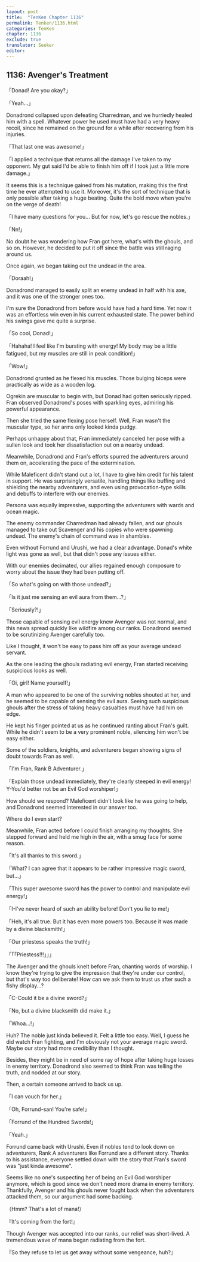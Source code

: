 ```yaml
---
layout: post
title:  "TenKen Chapter 1136"
permalink: Tenken/1136.html
categories: TenKen
chapter: 1136
exclude: true
translator: Seeker
editor: 
---
```

<h2>1136: Avenger's Treatment</h2>

「Donad! Are you okay?」

「Yeah...」

Donadrond collapsed upon defeating Charredman, and we hurriedly healed him with a spell. Whatever power he used must have had a very heavy recoil, since he remained on the ground for a while after recovering from his injuries.

「That last one was awesome!」

「I applied a technique that returns all the damage I've taken to my opponent. My gut said I'd be able to finish him off if I took just a little more damage.」

It seems this is a technique gained from his mutation, making this the first time he ever attempted to use it. Moreover, it's the sort of technique that is only possible after taking a huge beating. Quite the bold move when you're on the verge of death!

「I have many questions for you... But for now, let's go rescue the nobles.」

「Nn!」

No doubt he was wondering how Fran got here, what's with the ghouls, and so on. However, he decided to put it off since the battle was still raging around us.

Once again, we began taking out the undead in the area.

「Doraah!」

Donadrond managed to easily split an enemy undead in half with his axe, and it was one of the stronger ones too.

I'm sure the Donadrond from before would have had a hard time. Yet now it was an effortless win even in his current exhausted state. The power behind his swings gave me quite a surprise.

「So cool, Donad!」

「Hahaha! I feel like I'm bursting with energy! My body may be a little fatigued, but my muscles are still in peak condition!」

「Wow!」

Donadrond grunted as he flexed his muscles. Those bulging biceps were practically as wide as a wooden log.

Ogrekin are muscular to begin with, but Donad had gotten seriously ripped. Fran observed Donadrond's poses with sparkling eyes, admiring his powerful appearance.

Then she tried the same flexing pose herself. Well, Fran wasn't the muscular type, so her arms only looked kinda pudgy.

Perhaps unhappy about that, Fran immediately canceled her pose with a sullen look and took her dissatisfaction out on a nearby undead.

Meanwhile, Donadrond and Fran's efforts spurred the adventurers around them on, accelerating the pace of the extermination.

While Maleficent didn't stand out a lot, I have to give him credit for his talent in support. He was surprisingly versatile, handling things like buffing and shielding the nearby adventurers, and even using provocation-type skills and debuffs to interfere with our enemies.

Persona was equally impressive, supporting the adventurers with wards and ocean magic.

The enemy commander Charredman had already fallen, and our ghouls managed to take out Scavenger and his copies who were spawning undead. The enemy's chain of command was in shambles.

Even without Forrund and Urushi, we had a clear advantage. Donad's white light was gone as well, but that didn't pose any issues either.

With our enemies decimated, our allies regained enough composure to worry about the issue they had been putting off.

「So what's going on with those undead?」

「Is it just me sensing an evil aura from them...?」

「Seriously?!」

Those capable of sensing evil energy knew Avenger was not normal, and this news spread quickly like wildfire among our ranks. Donadrond seemed to be scrutinizing Avenger carefully too.

Like I thought, it won't be easy to pass him off as your average undead servant.

As the one leading the ghouls radiating evil energy, Fran started receiving suspicious looks as well.

「Oi, girl! Name yourself!」

A man who appeared to be one of the surviving nobles shouted at her, and he seemed to be capable of sensing the evil aura. Seeing such suspicious ghouls after the stress of taking heavy casualties must have had him on edge.

He kept his finger pointed at us as he continued ranting about Fran's guilt. While he didn't seem to be a very prominent noble, silencing him won't be easy either.

Some of the soldiers, knights, and adventurers began showing signs of doubt towards Fran as well.

「I'm Fran, Rank B Adventurer.」

「Explain those undead immediately, they're clearly steeped in evil energy! Y-You'd better not be an Evil God worshiper!」

How should we respond? Maleficent didn't look like he was going to help, and Donadrond seemed interested in our answer too.

Where do I even start?

Meanwhile, Fran acted before I could finish arranging my thoughts. She stepped forward and held me high in the air, with a smug face for some reason.

「It's all thanks to this sword.」

「What? I can agree that it appears to be rather impressive magic sword, but...」

「This super awesome sword has the power to control and manipulate evil energy!」

「I-I've never heard of such an ability before! Don't you lie to me!」

「Heh, it's all true. But it has even more powers too. Because it was made by a divine blacksmith!」

「Our priestess speaks the truth!」

「「「Priestess!!!」」」

The Avenger and the ghouls knelt before Fran, chanting words of worship. I know they're trying to give the impression that they're under our control, but that's way too deliberate! How can we ask them to trust us after such a fishy display...?

「C-Could it be a divine sword?」

「No, but a divine blacksmith did make it.」

「Whoa...!」

Huh? The noble just kinda believed it. Felt a little too easy. Well, I guess he did watch Fran fighting, and I'm obviously not your average magic sword. Maybe our story had more credibility than I thought.

Besides, they might be in need of some ray of hope after taking huge losses in enemy territory. Donadrond also seemed to think Fran was telling the truth, and nodded at our story.

Then, a certain someone arrived to back us up.

「I can vouch for her.」

「Oh, Forrund-san! You're safe!」

「Forrund of the Hundred Swords!」

「Yeah.」

Forrund came back with Urushi. Even if nobles tend to look down on adventurers, Rank A adventurers like Forrund are a different story. Thanks to his assistance, everyone settled down with the story that Fran's sword was "just kinda awesome".

Seems like no one's suspecting her of being an Evil God worshiper anymore, which is good since we don't need more drama in enemy territory. Thankfully, Avenger and his ghouls never fought back when the adventurers attacked them, so our argument had some backing.

（Hmm? That's a lot of mana!）

『It's coming from the fort!』

Though Avenger was accepted into our ranks, our relief was short-lived. A tremendous wave of mana began radiating from the fort.

『So they refuse to let us get away without some vengeance, huh?』



